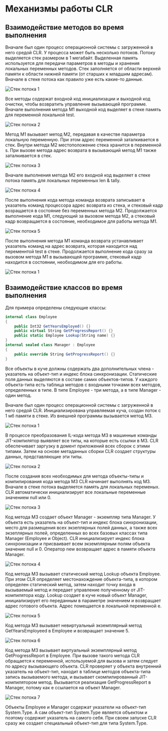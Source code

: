 # Механизмы работы CLR

## Взаимодействие методов во время выполнения

Вначале был один процесс операционной системы с загруженной в него средой CLR. У процесса может быть несколько потоков. Потоку выделяется стек размером в 1 мегабайт. Выделенная память используется для передачи параметров в методы и хранения локальных переменных методов. Стек заполняется от области верхней памяти к области нижней памяти (от старших к младшим адресам). Вначале в стеке потока как правило уже есть какие-то данные.

![Стек потока 1](img/thread_stack_1.png) 

Все методы содержат входной код инициализации и выходной код очистки, чтобы возвратить управление вызывающей программе. Вначале выполнения метода M1 выходной код выделяет в стеке память для переменной локальной test.

![Стек потока 2](img/thread_stack_2.png) 

Метод М1 вызывает метод М2, передавая в качестве параметра локальную переменную. При этом адрес переменной заталкивается в стек. Внутри метода М2 местоположение стека хранится в переменной s. При вызове метода адрес возврата в вызывающий метод М1 также заталкивается в стек.

![Стек потока 3](img/thread_stack_3.png) 

Вначале выполнения метода М2 его входной код выделяет в стеке потока память для локальных переменных len & tally. 

![Стек потока 4](img/thread_stack_4.png) 

После выполнения кода метода команда возврата записывает в указатель команд процессора адрес возврата из стека, и стековый кадр возращается в состояние без переменных метода М2. Продолжается выполнение кода М1, следующий за вызовом метода М2, а стековый кадр возвращается в состояние, необходимое для работы метода М1. 

![Стек потока 5](img/thread_stack_5.png) 

После выполнения метода М1 команда возврата устанавливает указатель команд на адрес возврата, которая находится над переменнтой test в стеке. Продолжается выполнение кода сразу за вызовом метода М1 в вызывающей программе, стековый кадр находится в состоянии, необходимом для его работы.

![Стек потока 1](img/thread_stack_1.png) 

## Взаимодействие классов во время выполнения

Для примера определены следующие классы:

```csharp
internal class Employee 
{
    public Int32 GetYearsEmployed() {}
    public virtual String GetProgressReport() {}
    public static Employee Lookup(String name) {}
}
internal sealed class Manager : Employee
{
    public override String GetProgressReport() {}
}
```

Все объекты в куче должны содержать два дополнительных члена - указатель на объект-тип и индекс блока синхронизации. Статические поля данных выделяются в составе самих объектов-типов. У каждого объекта-типа есть таблица методов с входными точками всех методов, определенных в типе. В типе Employee - три метода, а в типе Manager - один метод.

Вначале был один процесс операционной системы с загруженной в него средой CLR. Инициализирована управляемая куча, создан поток с 1 мб памяти в стеке. Из внешней программы вызывается метод М3. 

![Стек потока 1](img/heap_1.png) 

В процессе преобразования IL-кода метода М3 в машинные команды JIT-компилятор выявляет все типы, на которые есть ссылки в М3. CLR обеспечивает заргузку в домент приложений всех сборок с этими типами. Затем на основе метаданных сборки CLR создает структуры данных, представляющие эти типы.

![Стек потока 2](img/heap_2.png) 

После создания всех необходимых для метода объекты-типы и компилирования кода метода М3 CLR начинает выполнять код М3. Вначале в стеке потока выделяется память для локальных переменых. CLR автоматически инициализирует все локальные переменные значением null или 0.

![Стек потока 3](img/heap_3.png) 

Код метода М3 создает объект Manager - экземпляр типа Manager. У объекта есть указатель на объект-тип и индекс блока синхронизации, место для размещения всех экзеплярных полей данных, а также всех экзеплярных полей, определенных во всех базовых классах типа Manager (Employee и Object). CLR инициализирует индекс блока синхронизации и присваивает всем экземплярным полям объекта значение null и 0. Оператор new возвращает адрес в памяти объекта Manager. 

![Стек потока 4](img/heap_4.png) 

Код метода М3 вызывает статический метод Lookup объекта Employee. При этом CLR определяет местонахождение объекта-типа, в котором определен статический метод, затем находит точку входа в вызываемый метод и передает управление полученному от JIT-компилятора коду. Lookup создает в куче новый объект Manager, инициализирует его переданным в параметре значением и возвращает адрес готового объекта. Адрес помещается в локальной переменной e.

![Стек потока 5](img/heap_5.png) 

Код метода М3 вызывает невиртуальный экземплярный метод GetYearsEmployeed в Employee и возвращает значение 5.  

![Стек потока 6](img/heap_6.png) 

Код метода М3 вызывает виртуальный экземплярный метод GetProgressReport в Employee. При вызове такого метода CLR обращается к переменной, используемой для вызова и затем следует по адресу вызывающего объекта. CLR проверяет у объекта внутренний указатель на объект-тип, находит в таблице методов объекта-типа запись вызываемого метода, и вызывает скомпилированный JIT-компилятором метод. Вызывается реализация GetProgressReport в Manager, потому как e ссылается на объект Manager.

![Стек потока 7](img/heap_7.png) 

Объекты Employee и Manager содержат указатели на объект-тип System.Type. А сам объект-тип System.Type является объектом и поэтому содержит указатель на самого себя. При своем запуске CLR сразу же создает специальный объект-тип для типа System.Type.



